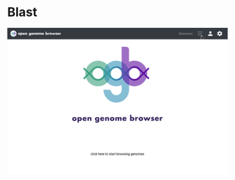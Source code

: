 <link rel="shortcut icon" type="image/svg+xml" href="/opengenomebrowser/favicon.svg">

# Blast

![blast demo](../media/blast.apng)
